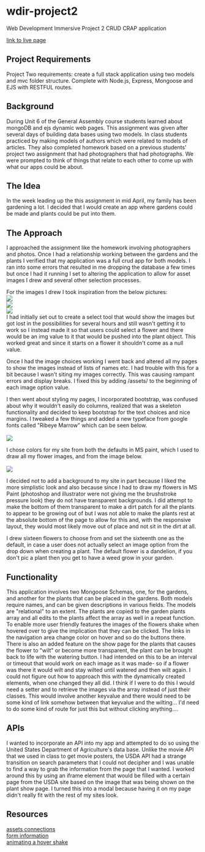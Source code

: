 # wdir-project2
Web Development Immersive Project 2 CRUD CRAP application

<a href="https://safe-chamber-59689.herokuapp.com/"> link to live page </a>

<h2> Project Requirements </h2>
Project Two requirements: create a full stack application using two models and mvc folder structure. Complete with Node.js, Express, Mongoose and EJS with RESTFUL routes.

<h2> Background </h2>
During Unit 6 of the General Assembly course students learned about mongoDB and ejs dynamic web pages. This assignment was given after several days of building data bases using two models. In class students practiced by making models of authors which were related to models of articles. They also completed homework based on a previous students' project two assignment that had photographers that had photographs. We were prompted to think of things that relate to each other to come up with what our apps could be about.

<h2> The Idea </h2>
In the week leading up the this assignment in mid April, my family has been gardening a lot. I decided that I would create an app where gardens could be made and plants could be put into them.

<h2> The Approach </h2>
I approached the assignment like the homework involving photographers and photos. Once I had a relationship working between the gardens and the plants I verified that my application was a full crud app for both models. I ran into some errors that resulted in me dropping the database a few times but once I had it running I set to altering the application to allow for asset images I drew and several other selection processes.

For the images I drew I took inspiration from the below pictures:
<br />
<img src="https://s-media-cache-ak0.pinimg.com/236x/c5/54/5a/c5545ae717ce2a84bbbe048fda0f5545.jpg" >
<br />
<img src="https://s-media-cache-ak0.pinimg.com/736x/c2/8f/a7/c28fa7588bfe47420c886f82e6a9c7bf.jpg">
<br />
<img src="https://thumb1.shutterstock.com/display_pic_with_logo/272785/272785,1240327773,4/stock-vector-vector-illustration-of-flowers-design-set-made-with-simple-line-only-28902391.jpg">
<br />
I had initially set out to create a select tool that would show the images but got lost in the possibilities for several hours and still wasn't getting it to work so I instead made it so that users could select a flower and there would be an img value to it that would be pushed into the plant object. This worked great and since it starts on a flower it shouldn't come as a null value.

Once I had the image choices working I went back and altered all my pages to show the images instead of lists of names etc. I had trouble with this for a bit because I wasn't siting my images correctly. This was causing rampant errors and display breaks. I fixed this by adding /assets/ to the beginning of each image option value.

I then went about styling my pages, I incorporated bootstrap, was confused about why it wouldn't easily do columns, realized that was a skeleton functionality and decided to keep bootstrap for the text choices and nice margins. I tweaked a few  things and added a new typeface from google fonts called "Ribeye Marrow" which can be seen below.
<br />
<br />
<img src="http://www.fontscape.com/pictures/google/RibeyeMarrow.gif">
<br />

I chose colors for my site from both the defaults in MS paint, which I used to draw all my flower images, and from the image below.
<br />
<br />
<img src="https://s-media-cache-ak0.pinimg.com/236x/7c/2d/d6/7c2dd66d451732f0ae545ae5d58bf92c.jpg">
<br />

I decided not to add a background to my site in part because I liked the more simplistic look and also because since I had to draw my flowers in MS Paint (photoshop and illustrator were not giving me the brushstroke pressure look) they do not have transparent backgrounds. I did attempt to make the bottom of them transparent to make a dirt patch for all the plants to appear to be growing out of but I was not able to make the plants rest at the absolute bottom of the page to allow for this and, with the responsive layout, they would most likely move out of place and not sit in the dirt at all.

 I drew sixteen flowers to choose from and set the sixteenth one as the default, in case a user does not actually select an image option from the drop down when creating a plant. The default flower is a dandelion, if you don't pic a plant then you get to have a weed grow in your garden.
 <br />


<h2> Functionality </h2>
This application involves two Mongoose Schemas, one, for the gardens, and another for the plants that can be placed in the gardens. Both models require names, and can be given descriptions in various fields. The models are "relational" to an extent. The plants are copied to the garden plants array and all edits to the plants affect the array as well in a repeat function.
<br />
To enable more user friendly features the images of the flowers shake when hovered over to give the implication that they can be clicked. The links in the navigation area change color on hover and so do the buttons there. There is also an added feature on the show page for the plants that causes the flower to "wilt" or become more transparent, the plant can be brought back to life with the watering button. I had intended on this to be an interval or timeout that would work on each image as it was made- so if a flower was there it would wilt and stay wilted until watered and then wilt again. I could not figure out how to approach this with the dynamically created elements, when one changed they all did. I think if I were to do this I would need a setter and to retrieve the images via the array instead of just their classes. This would involve another keyvalue and there would need to be some kind of link somehow between that keyvalue and the wilting... I'd need to do some kind of route for just this but without clicking anything....

<h2> APIs </h2>
I wanted to incorporate an API into my app and attempted to do so using the United States Department of Agriculture's data base. Unlike the movie API that we used in class to get movie posters, the USDA API had a strange transition on search parameters that I could not decipher and I was unable to find a way to grab the information from the page that I wanted. I worked around this by using an iframe element that would be filled with a certain page from the USDA site based on the image that was being shown on the plant show page. I turned this into a modal because having it on my page didn't really fit with the rest of my sites look.


<h2> Resources </h2>
<a href="https://expressjs.com/en/starter/static-files.html"> assets connections</a>
<br />
<a href="https://www.w3schools.com/html/html_form_elements.asp">form information </a>
<br />
<a href="http://www.cssreflex.com/snippets/css-button-with-wiggle-effect/"> animating a hover shake </a>
